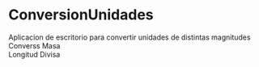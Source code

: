 # ConversionUnidades
Aplicacion de escritorio para convertir unidades de distintas magnitudes
Converss 
Masa  
Longitud
Divisa
